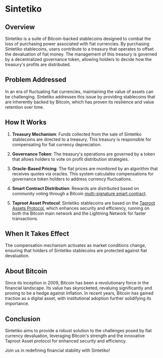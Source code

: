 # Sintetiko

## Overview

Sintetiko is a suite of Bitcoin-backed stablecoins designed to combat the loss of purchasing power associated with fiat currencies. By purchasing Sintetiko stablecoins, users contribute to a treasury that operates to offset the devaluation of fiat money. The management of this treasury is governed by a decentralized governance token, allowing holders to decide how the treasury's profits are distributed.

## Problem Addressed

In an era of fluctuating fiat currencies, maintaining the value of assets can be challenging. Sintetiko addresses this issue by providing stablecoins that are inherently backed by Bitcoin, which has proven its resilience and value retention over time.

## How It Works

1. **Treasury Mechanism**: Funds collected from the sale of Sintetiko stablecoins are directed to a treasury. This treasury is responsible for compensating for fiat currency depreciation.

2. **Governance Token**: The treasury's operations are governed by a token that allows holders to vote on profit distribution strategies.

3. **Oracle-Based Pricing**: The fiat prices are monitored by an algorithm that receives quotes via oracles. This system calculates compensations for governance token holders to address currency fluctuations.

4. **Smart Contract Distribution**: Rewards are distributed based on community voting through a Bitcoin [multi-signature smart contract](https://gist.github.com/Praexor/ef267278e03875c6e46dba4fa56bbe46).

5. **Taproot Asset Protocol**: Sintetiko stablecoins are based on the [Taproot Assets Protocol](https://github.com/Roasbeef/bips/blob/bip-tap/bip-tap.mediawiki), which enhances security and efficiency, running on both the Bitcoin main network and the Lightning Network for faster transactions.

## When It Takes Effect

The compensation mechanism activates as market conditions change, ensuring that holders of Sintetiko stablecoins are protected against fiat devaluation.

## About Bitcoin

Since its inception in 2009, Bitcoin has been a revolutionary force in the financial landscape. Its value has skyrocketed, revaluing significantly and proving to be a hedge against inflation. In recent years, Bitcoin has gained traction as a digital asset, with institutional adoption further solidifying its importance.

## Conclusion

Sintetiko aims to provide a robust solution to the challenges posed by fiat currency devaluation, leveraging Bitcoin's strength and the innovative Taproot Asset protocol for enhanced security and efficiency. 

Join us in redefining financial stability with Sintetiko!

